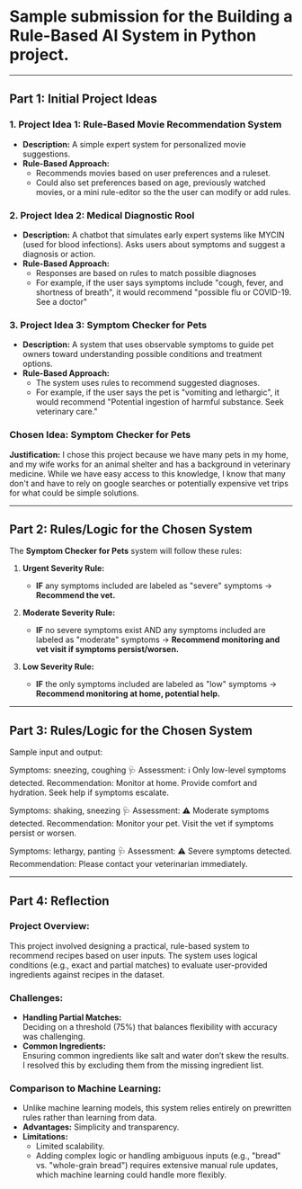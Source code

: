 # Sample submission for the Building a Rule-Based AI System in Python project.

---

## Part 1: Initial Project Ideas

### 1. Project Idea 1: Rule-Based Movie Recommendation System
- **Description:** A simple expert system for personalized movie suggestions.  
- **Rule-Based Approach:**  
  - Recommends movies based on user preferences and a ruleset.
  - Could also set preferences based on age, previously watched movies, or a mini rule-editor so the the user can modify or add rules.

### 2. Project Idea 2: Medical Diagnostic Rool
- **Description:** A chatbot that simulates early expert systems like MYCIN (used for blood infections). Asks users about symptoms and suggest a diagnosis or action.  
- **Rule-Based Approach:**  
  - Responses are based on rules to match possible diagnoses  
  - For example, if the user says symptoms include "cough, fever, and shortness of breath", it would recommend "possible flu or COVID-19. See a doctor"

### 3. Project Idea 3: Symptom Checker for Pets
- **Description:** A system that uses observable symptoms to guide pet owners toward understanding possible conditions and treatment options.  
- **Rule-Based Approach:**  
  - The system uses rules to recommend suggested diagnoses.  
  - For example, if the user says the pet is "vomiting and lethargic", it would recommend "Potential ingestion of harmful substance. Seek veterinary care."

### **Chosen Idea:** Symptom Checker for Pets  
**Justification:** I chose this project because we have many pets in my home, and my wife works for an animal shelter and has a background in veterinary medicine. While we have easy access to this knowledge, I know that many don't and have to rely on google searches or potentially expensive vet trips for what could be simple solutions.

---

## Part 2: Rules/Logic for the Chosen System

The **Symptom Checker for Pets** system will follow these rules:

1. **Urgent Severity Rule:**  
   - **IF** any symptoms included are labeled as "severe" symptoms → **Recommend the vet.**

2. **Moderate Severity Rule:**  
   - **IF** no severe symptoms exist AND any symptoms included are labeled as "moderate" symptoms → **Recommend monitoring and vet visit if symptoms persist/worsen.**

3. **Low Severity Rule:**  
   - **IF** the only symptoms included are labeled as "low" symptoms → **Recommend monitoring at home, potential help.**

---

## Part 3: Rules/Logic for the Chosen System

Sample input and output: 

Symptoms: sneezing, coughing
🩺 Assessment:
ℹ️  Only low-level symptoms detected.
Recommendation: Monitor at home. Provide comfort and hydration. Seek help if symptoms escalate.

Symptoms: shaking, sneezing
🩺 Assessment:
⚠️  Moderate symptoms detected.
Recommendation: Monitor your pet. Visit the vet if symptoms persist or worsen.

Symptoms: lethargy, panting
🩺 Assessment:
⚠️  Severe symptoms detected.
Recommendation: Please contact your veterinarian immediately.

---

## Part 4: Reflection

### Project Overview:
This project involved designing a practical, rule-based system to recommend recipes based on user inputs. The system uses logical conditions (e.g., exact and partial matches) to evaluate user-provided ingredients against recipes in the dataset.

### Challenges:
- **Handling Partial Matches:**  
  Deciding on a threshold (75%) that balances flexibility with accuracy was challenging.
- **Common Ingredients:**  
  Ensuring common ingredients like salt and water don’t skew the results. I resolved this by excluding them from the missing ingredient list.

### Comparison to Machine Learning:
- Unlike machine learning models, this system relies entirely on prewritten rules rather than learning from data.  
- **Advantages:** Simplicity and transparency.  
- **Limitations:**  
  - Limited scalability.  
  - Adding complex logic or handling ambiguous inputs (e.g., "bread" vs. "whole-grain bread") requires extensive manual rule updates, which machine learning could handle more flexibly.














